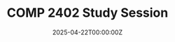 ---
display_title: "COMP 2402 Study Session"
title: "COMP 2402 Study Session"
date: 2025-04-22T00:00:00Z
draft: false
layout: event
poster: "/images/event_posters/2024-2025/comp-2402-final-review-w25.png"
poster_cover: "contain"
poster_position: "center"
short_description: "Review core Data Structures and Algorithms concepts covered throughout the term!"
start_time: "6:00 - 8:00 PM EST"
location: "HP5345"
background: "images/orientation2018-min.jpeg"
publishdate: 2025-04-16
---